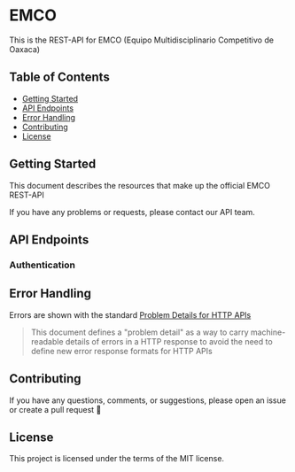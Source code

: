 # EMCO

This is the REST-API for EMCO (Equipo Multidisciplinario Competitivo de Oaxaca)

## Table of Contents

- [Getting Started](#getting-started)
- [API Endpoints](#api-endpoints)
- [Error Handling](#error-handling)
- [Contributing](#contributing)
- [License](#license)

## Getting Started

This document describes the resources that make up the official EMCO REST-API

If you have any problems or requests, please contact our API team.

## API Endpoints

### Authentication

## Error Handling

Errors are shown with the standard [Problem Details for HTTP APIs](https://datatracker.ietf.org/doc/html/rfc7807)

> This document defines a "problem detail" as a way to carry machine-readable details of errors in a HTTP response to avoid the need to define new error response formats for HTTP APIs

## Contributing

If you have any questions, comments, or suggestions, please open an issue or create a pull request 🙂

## License

This project is licensed under the terms of the MIT license.
